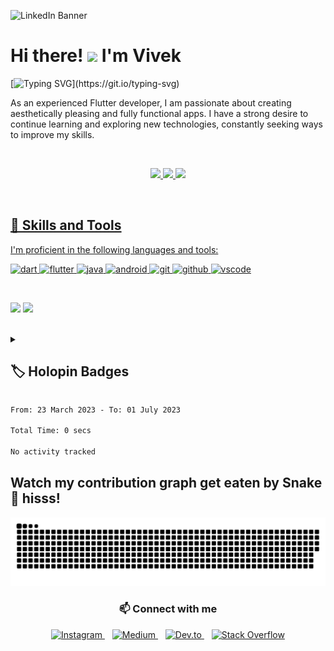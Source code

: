 ![LinkedIn Banner](https://user-images.githubusercontent.com/64553247/224408765-7ae29ae2-a93c-4b2c-908f-d773013b4597.png)

# Hi there! <img src="https://raw.githubusercontent.com/MartinHeinz/MartinHeinz/master/wave.gif" width="30px"> I'm Vivek

[![Typing SVG](https://readme-typing-svg.demolab.com?font=Fira+Code&pause=1000&color=00FF0674&width=435&lines=Hi+there!+I'm+Vivek!)](https://git.io/typing-svg)

As an experienced Flutter developer, I am passionate about creating aesthetically pleasing and fully functional apps. I have a strong desire to continue learning and exploring new technologies, constantly seeking ways to improve my skills.


<br>

<p float="left" align="center">

  <a href="https://github.com/WillDev12">
    <img src="https://img.shields.io/github/followers/viveeeeeek?style=for-the-badge&logo=github">
  <a href="https://github.com/WillDev12">
    <img src="https://img.shields.io/github/stars/viveeeeeek?style=for-the-badge&logo=git">
  <a href="https://github.com/WillDev12/WillDev12">
    <img src="https://img.shields.io/github/watchers/viveeeeeek/WillDev12?style=for-the-badge&logo=git">

</p><br>

## 🚀 Skills and Tools  


I'm proficient in the following languages and tools:

<p align="left">
  <a href="https://dart.dev" target="_blank">
    <img src="https://www.vectorlogo.zone/logos/dartlang/dartlang-icon.svg" alt="dart" width="40" height="40"/>
  </a>
  <a href="https://flutter.dev" target="_blank">
    <img src="https://www.vectorlogo.zone/logos/flutterio/flutterio-icon.svg" alt="flutter" width="40" height="40"/>
  </a>
  <a href="https://www.java.com" target="_blank">
    <img src="https://www.vectorlogo.zone/logos/java/java-icon.svg" alt="java" width="40" height="40"/>
  </a>
  <a href="https://developer.android.com/studio" target="_blank">
    <img src="https://www.vectorlogo.zone/logos/android/android-icon.svg" alt="android" width="40" height="40"/>
  </a>
  <a href="https://git-scm.com/" target="_blank">
    <img src="https://www.vectorlogo.zone/logos/git-scm/git-scm-icon.svg" alt="git" width="40" height="40"/>
  </a>
  <a href="https://github.com/" target="_blank">
    <img src="https://www.vectorlogo.zone/logos/github/github-icon.svg" alt="github" width="40" height="40"/>
  </a>
  <a href="https://code.visualstudio.com/" target="_blank">
    <img src="https://www.vectorlogo.zone/logos/visualstudio_code/visualstudio_code-icon.svg" alt="vscode" width="40" height="40"/>
  </a>
</p>

<br>



<p align="left">
    <img width="49.5%" src="https://github-readme-stats.vercel.app/api/?username=viveeeeeek&theme=prussian&show_icons=true&count_private=true&hide_border=true" />
    <img width="49.5%" src="http://github-readme-streak-stats.herokuapp.com?user=viveeeeeek&theme=prussian&hide_border=true" />
</p>
<br>



<details> 
  <summary><h2>🏷️ Holopin Badges</h2></summary>
  <p><a href="https://holopin.io/@v1v3k's"><img src="https://holopin.me/v1v3k" alt="@v1v3k's1&#39;s Holopin board"></a></p>
</details>



<!--START_SECTION:waka-->

```txt
From: 23 March 2023 - To: 01 July 2023

Total Time: 0 secs

No activity tracked
```

<!--END_SECTION:waka-->


## Watch my contribution graph get eaten by Snake🐍 hisss!
![snake gif](https://github.com/viveeeeeek/viveeeeeek/blob/output/github-contribution-grid-snake.svg)




<!-- Connect with me -->
<h3 align="center">📫 Connect with me</h3>
<p align="center">
    <a href="https://instagram.com/viveeeeeek">
        <img src="https://img.shields.io/badge/Instagram--_.svg?style=social&logo=instagram&color=8a3ab9" alt="Instagram">
    </a>&nbsp;&nbsp;
    <a href="https://medium.com/@viveeeeeek">
        <img src="https://img.shields.io/badge/Medium--_.svg?style=social&logo=medium&color=black" alt="Medium">
    </a>&nbsp;&nbsp;
    <a href="https://dev.to/sonawanevivek">
        <img src="https://img.shields.io/badge/Dev.to--_.svg?style=social&logo=dev.to&color=black" alt="Dev.to">
    </a>&nbsp;&nbsp;
    <a href="https://stackoverflow.com/users/14314951/v1v3k">
        <img src="https://img.shields.io/badge/Stack%20Overflow--_.svg?style=social&logo=stackoverflow&color=FE7A16" alt="Stack Overflow">
    </a>
</p>
